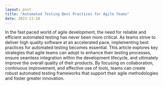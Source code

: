 ```yaml
---
layout: post
title: "Automated Testing Best Practices for Agile Teams"
date: 2023-11-20
---
```


In the fast paced world of agile development, the need for reliable and efficient automated testing has never been more critical. As teams strive to deliver high quality software at an accelerated pace, implementing best practices for automated testing becomes essential. This article explores key strategies that agile teams can adopt to enhance their testing processes, ensure seamless integration within the development lifecycle, and ultimately improve the overall quality of their products. By focusing on collaboration, continuous improvement, and effective use of tools, teams can create robust automated testing frameworks that support their agile methodologies and foster greater innovation.
